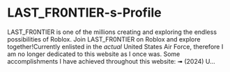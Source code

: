 # LAST_FR0NTlER-s-Profile
LAST_FR0NTIER is one of the millions creating and exploring the endless possibilities of Roblox. Join LAST_FR0NTIER on Roblox and explore together!Currently enlisted in the *actual* United States Air Force, therefore I am no longer dedicated to this website as I once was.  Some accomplishments I have achieved throughout this website: ➟ (2024) U...
